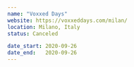 ```yaml
---
name: "Voxxed Days"
website: https://voxxeddays.com/milan/
location: Milano, Italy
status: Canceled

date_start: 2020-09-26
date_end:   2020-09-26
---
```

